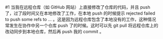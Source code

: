 #1 当我在远程仓库（如 GitHub 网站）上直接修改了仓库的代码，并且 push 了，过了段时间又在本地修改了工作，在本地 push 的时候提示 rejected failed to push some refs to ... 。这是因为远程仓库包含了本地没有的工作，这种情况常发生在协作中另一个仓库 push 了的时候。这时可以先 git pull 将远程仓库上的改动同步到本地仓库，然后再 push 我的 commit 。
